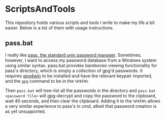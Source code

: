 ScriptsAndTools
===============

This repository holds various scripts and tools I write to make my life a bit easier. Below is a list of them with usage instructions.

pass.bat
--------

I really like [pass, the standard unix password manager](https://github.com/zx2c4/password-store).
Sometimes, however, I want to access my password database from a Windows system using similar syntax.
pass.bat provides barebones viewing functionality for pass's directory, which is simply a collection of
gpg'd passwords. It requires [gpg4win](http://www.gpg4win.org/) to be installed and have the relevant
keypair imported, and the `gpg` command to be in the `%PATH%`

Then `pass.bat` will tree-list all the passwords in the directory and `pass.bat <password file>` will
gpg-decrypt and copy the password to the clipboard, wait 40 seconds, and then clear the clipboard.
Adding it to the `%PATH%` allows a very similar experience to pass's in cmd, albeit that password creation
is as yet unsupported.
